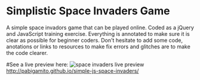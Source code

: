 # Simplistic Space Invaders Game
A simple space invadors game that can be played online. Coded as a jQuery and JavaScript training exercise.
Everything is annotated to make sure it is clear as possible for beginner coders.
Don't hesitate to add some code, anotations or links to resources to make fix errors and glitches are to make the code clearer.

#See a live preview here: 
![space invaders live preview](http://s32.postimg.org/3q8b2amet/Fire_Shot_Capture_6_Space_Invaders_http_pab.png)
http://pabigamito.github.io/simple-js-space-invaders/
